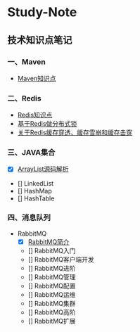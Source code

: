# Study-Note
## 技术知识点笔记

### 一、Maven

- <a href="/20190708/maven.md" target="_blank">Maven知识点</a>

### 二、Redis

- <a href="/20190709/Redis.md" target="_blank">Redis知识点</a>  
- <a href="/20190711/Redis分布式锁.md" target="_blank">基于Redis做分布式锁</a>
- <a href="/20190711/关于Redis问题.md" target="_blank">关于Redis缓存穿透、缓存雪崩和缓存击穿</a>

### 三、JAVA集合

- [x] <a href="/20190710/ArrayList.md" target="_blank">ArrayList源码解析</a>
- [] LinkedList
- [] HashMap
- [] HashTable
### 四、消息队列

- RabbitMQ
  - [x] <a href="/20190713/RabbitMQ简介.md" target="_blank">RabbitMQ简介</a>
  - [] RabbitMQ入门
  - [] RabbitMQ客户端开发
  - [] RabbitMQ进阶
  - [] RabbitMQ管理
  - [] RabbitMQ配置
  - [] RabbitMQ运维
  - [] RabbitMQ集群
  - [] RabbitMQ高阶
  - [] RabbitMQ扩展
